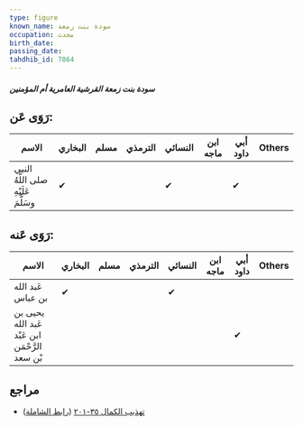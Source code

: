 ```yaml
---
type: figure
known_name: سودة بنت زمعة
occupation: محدث
birth_date:
passing_date:
tahdhib_id: 7864
---
```

##### سودة بنت زمعة القرشية العامرية أم المؤمنين

## رَوَى عَن:
| الاسم                               | البخاري | مسلم | الترمذي | النسائي | ابن ماجه | أبي داود | Others |
| ----------------------------------- | ------- | ---- | ------- | ------- | -------- | -------- | ------ |
| النبي صلى اللَّهُ عَلَيْهِ وسَلَّمَ | ✔       |      |         | ✔       |          | ✔        |        |
## رَوَى عَنه:
| الاسم                                          | البخاري | مسلم | الترمذي | النسائي | ابن ماجه | أبي داود | Others |
| ---------------------------------------------- | ------- | ---- | ------- | ------- | -------- | -------- | ------ |
| عَبد الله بن عباس                              | ✔       |      |         | ✔       |          |          |        |
| يحيى بن عَبد الله ابن عَبْد الرَّحْمَن بْن سعد |         |      |         |         |          | ✔        |        |
## مراجع
- [تهذيب الكمال ٣٥-٢٠١](obsidian://open?vault=Tahdhib-al-Kamal&file=Figures/٧٨٦٤-سودة%20بنت%20زمعة%20القرشية%20العامرية%20أم%20المؤمنين) ([رابط الشاملة](https://shamela.ws/book/3722/18800))